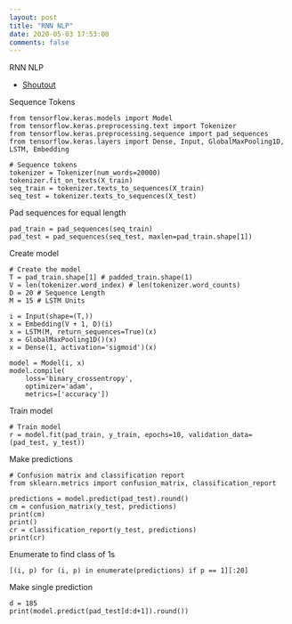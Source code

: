 ```yaml
---
layout: post
title: "RNN NLP"
date: 2020-05-03 17:53:00 
comments: false
---
```


RNN NLP

* [Shoutout](https://lazyprogrammer.me/tensorflow-2-0-is-here-get-the-vip-version-now/)

Sequence Tokens
```
from tensorflow.keras.models import Model
from tensorflow.keras.preprocessing.text import Tokenizer
from tensorflow.keras.preprocessing.sequence import pad_sequences
from tensorflow.keras.layers import Dense, Input, GlobalMaxPooling1D, LSTM, Embedding

# Sequence tokens
tokenizer = Tokenizer(num_words=20000)
tokenizer.fit_on_texts(X_train)
seq_train = tokenizer.texts_to_sequences(X_train)
seq_test = tokenizer.texts_to_sequences(X_test)
```

Pad sequences for equal length
```
pad_train = pad_sequences(seq_train)
pad_test = pad_sequences(seq_test, maxlen=pad_train.shape[1])
```

Create model
```
# Create the model
T = pad_train.shape[1] # padded_train.shape(1)
V = len(tokenizer.word_index) # len(tokenizer.word_counts)
D = 20 # Sequence Length
M = 15 # LSTM Units

i = Input(shape=(T,))
x = Embedding(V + 1, D)(i)
x = LSTM(M, return_sequences=True)(x)
x = GlobalMaxPooling1D()(x)
x = Dense(1, activation='sigmoid')(x)

model = Model(i, x)
model.compile(
    loss='binary_crossentropy',
    optimizer='adam',
    metrics=['accuracy'])
```

Train model
```
# Train model
r = model.fit(pad_train, y_train, epochs=10, validation_data=(pad_test, y_test))
```

Make predictions
```
# Confusion matrix and classification report
from sklearn.metrics import confusion_matrix, classification_report

predictions = model.predict(pad_test).round()
cm = confusion_matrix(y_test, predictions)
print(cm)
print()
cr = classification_report(y_test, predictions)
print(cr)
```

Enumerate to find class of 1s
```
[(i, p) for (i, p) in enumerate(predictions) if p == 1][:20]
```

Make single prediction
```
d = 185
print(model.predict(pad_test[d:d+1]).round())
```